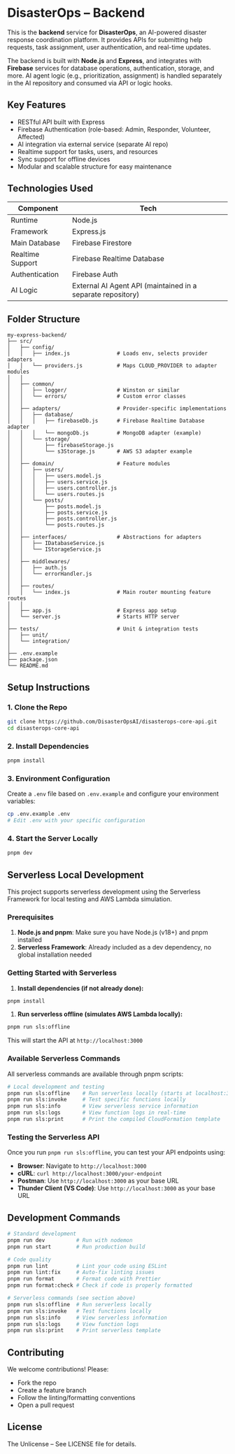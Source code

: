 # DisasterOps – Backend

This is the **backend** service for **DisasterOps**, an AI-powered disaster response coordination platform. It provides APIs for submitting help requests, task assignment, user authentication, and real-time updates.

The backend is built with **Node.js** and **Express**, and integrates with **Firebase** services for database operations, authentication, storage, and more. AI agent logic (e.g., prioritization, assignment) is handled separately in the AI repository and consumed via API or logic hooks.

## Key Features

- RESTful API built with Express
- Firebase Authentication (role-based: Admin, Responder, Volunteer, Affected)
- AI integration via external service (separate AI repo)
- Realtime support for tasks, users, and resources
- Sync support for offline devices
- Modular and scalable structure for easy maintenance

## Technologies Used

| Component        | Tech                                                        |
| ---------------- | ----------------------------------------------------------- |
| Runtime          | Node.js                                                     |
| Framework        | Express.js                                                  |
| Main Database    | Firebase Firestore                                          |
| Realtime Support | Firebase Realtime Database                                  |
| Authentication   | Firebase Auth                                               |
| AI Logic         | External AI Agent API (maintained in a separate repository) |

## Folder Structure

```
my-express-backend/
├── src/
│   ├── config/
│   │   ├── index.js               # Loads env, selects provider adapters
│   │   └── providers.js           # Maps CLOUD_PROVIDER to adapter modules
│   │
│   ├── common/
│   │   ├── logger/                # Winston or similar
│   │   └── errors/                # Custom error classes
│   │
│   ├── adapters/                  # Provider-specific implementations
│   │   ├── database/
│   │   │   ├── firebaseDb.js      # Firebase Realtime Database adapter
│   │   │   └── mongoDb.js         # MongoDB adapter (example)
│   │   └── storage/
│   │       ├── firebaseStorage.js
│   │       └── s3Storage.js       # AWS S3 adapter example
│   │
│   ├── domain/                    # Feature modules
│   │   ├── users/
│   │   │   ├── users.model.js
│   │   │   ├── users.service.js
│   │   │   ├── users.controller.js
│   │   │   └── users.routes.js
│   │   └── posts/
│   │       ├── posts.model.js
│   │       ├── posts.service.js
│   │       ├── posts.controller.js
│   │       └── posts.routes.js
│   │
│   ├── interfaces/                # Abstractions for adapters
│   │   ├── IDatabaseService.js
│   │   └── IStorageService.js
│   │
│   ├── middlewares/
│   │   ├── auth.js
│   │   └── errorHandler.js
│   │
│   ├── routes/
│   │   └── index.js               # Main router mounting feature routes
│   │
│   ├── app.js                     # Express app setup
│   └── server.js                  # Starts HTTP server
│
├── tests/                         # Unit & integration tests
│   ├── unit/
│   └── integration/
│
├── .env.example
├── package.json
└── README.md
```

## Setup Instructions

### 1. Clone the Repo

```bash
git clone https://github.com/DisasterOpsAI/disasterops-core-api.git
cd disasterops-core-api
```

### 2. Install Dependencies

```bash
pnpm install
```

### 3. Environment Configuration

Create a `.env` file based on `.env.example` and configure your environment variables:

```bash
cp .env.example .env
# Edit .env with your specific configuration
```

### 4. Start the Server Locally

```bash
pnpm dev
```

## Serverless Local Development

This project supports serverless development using the Serverless Framework for local testing and AWS Lambda simulation.

### Prerequisites

1. **Node.js and pnpm**: Make sure you have Node.js (v18+) and pnpm installed
2. **Serverless Framework**: Already included as a dev dependency, no global installation needed

### Getting Started with Serverless

1. **Install dependencies (if not already done):**

```bash
pnpm install
```

1. **Run serverless offline (simulates AWS Lambda locally):**

```bash
pnpm run sls:offline
```

This will start the API at `http://localhost:3000`

### Available Serverless Commands

All serverless commands are available through pnpm scripts:

```bash
# Local development and testing
pnpm run sls:offline    # Run serverless locally (starts at localhost:3000)
pnpm run sls:invoke     # Test specific functions locally
pnpm run sls:info       # View serverless service information
pnpm run sls:logs       # View function logs in real-time
pnpm run sls:print      # Print the compiled CloudFormation template
```

### Testing the Serverless API

Once you run `pnpm run sls:offline`, you can test your API endpoints using:

- **Browser**: Navigate to `http://localhost:3000`
- **cURL**: `curl http://localhost:3000/your-endpoint`
- **Postman**: Use `http://localhost:3000` as your base URL
- **Thunder Client (VS Code)**: Use `http://localhost:3000` as your base URL

## Development Commands

```bash
# Standard development
pnpm run dev          # Run with nodemon
pnpm run start        # Run production build

# Code quality
pnpm run lint         # Lint your code using ESLint
pnpm run lint:fix     # Auto-fix linting issues
pnpm run format       # Format code with Prettier
pnpm run format:check # Check if code is properly formatted

# Serverless commands (see section above)
pnpm run sls:offline  # Run serverless locally
pnpm run sls:invoke   # Test functions locally
pnpm run sls:info     # View serverless information
pnpm run sls:logs     # View function logs
pnpm run sls:print    # Print serverless template
```

## Contributing

We welcome contributions! Please:

- Fork the repo
- Create a feature branch
- Follow the linting/formatting conventions
- Open a pull request

## License

The Unlicense – See LICENSE file for details.

